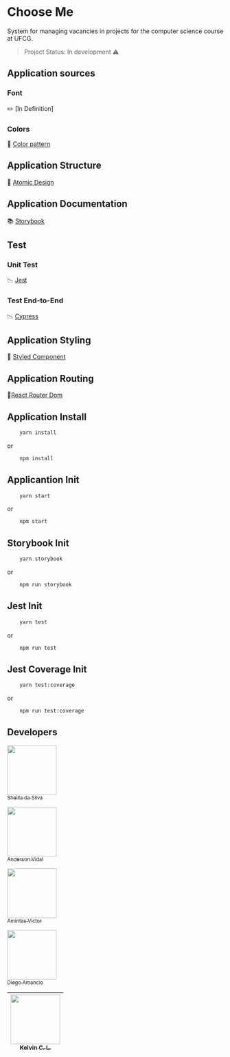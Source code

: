 # Choose Me

System for managing vacancies in projects for the computer science course at UFCG.

> Project Status: In development :warning:

## Application sources

### Font

:pencil2: [In Definition]

### Colors

:art: [Color pattern](/src/styles/colors)

## Application Structure

:green_book: [Atomic Design](https://bradfrost.com/blog/post/atomic-web-design)

## Application Documentation

:books: [Storybook](https://storybook.js.org/)

## Test

### Unit Test

:chart_with_downwards_trend: [Jest](https://jestjs.io/)

### Test End-to-End

:chart_with_downwards_trend: [Cypress](https://www.cypress.io/)

## Application Styling

:straight_ruler: [Styled Component](https://styled-components.com/)

## Application Routing

:vertical_traffic_light:[React Router Dom](https://reactrouter.com/web/guides/quick-start)

## Application Install

```bash
    yarn install
```
or 

```bash
    npm install
```
## Applicantion Init

```bash
    yarn start
```

or 

```bash
    npm start
```

## Storybook Init

```bash
    yarn storybook
```
or 

```bash
    npm run storybook
```
## Jest Init

```bash
    yarn test
```
or 

```bash
    npm run test
```
## Jest Coverage Init

```bash
    yarn test:coverage
```
or 

```bash
    npm run test:coverage
```
## Developers 

[<img src="https://avatars0.githubusercontent.com/u/20846737?s=460&u=74713b81f37fc0c5a42ae203459a9824505cba20&v=4" width=115 > <br> <sub> Sheilla da Silva </sub>](https://github.com/sheyslong)

[<img src="https://avatars2.githubusercontent.com/u/27634603?s=460&u=15ac27abbac7e3d986429d3df4af5826b9ed69b6&v=4" width=115 > <br> <sub> Anderson Vidal </sub>](https://github.com/AndersonVidal)

[<img src="https://avatars1.githubusercontent.com/u/25506431?s=460&u=07bdcebf4569d5a2fcdd6bea2b63b68e74183f4e&v=4" width=115 > <br> <sub> Amintas Victor </sub>](https://github.com/amintasvrp)

[<img src="https://avatars0.githubusercontent.com/u/29637912?s=460&u=45999b35959f4e8cb89ddf9c85893e45d28dae06&v=4" width=115 > <br> <sub> Diego Amancio </sub>](https://github.com/DiegoAmancio)

[<img src="https://avatars1.githubusercontent.com/u/39067792?s=460&u=cbea390ae6b8d589a4fab1b4d27ab3228ef074f6&v=4" width=115 > <br> <sub> Kelvin C. L. </sub>](https://github.com/KelvinCL) |
| :---: |
